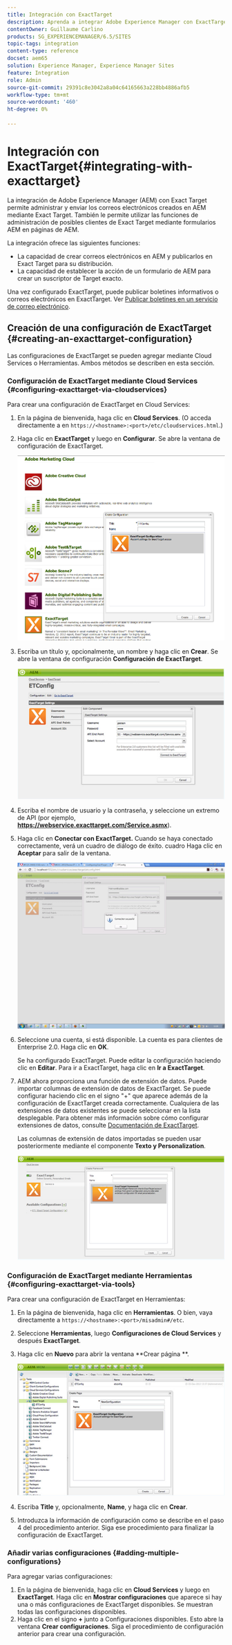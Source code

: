 ```yaml
---
title: Integración con ExactTarget
description: Aprenda a integrar Adobe Experience Manager con ExactTarget.
contentOwner: Guillaume Carlino
products: SG_EXPERIENCEMANAGER/6.5/SITES
topic-tags: integration
content-type: reference
docset: aem65
solution: Experience Manager, Experience Manager Sites
feature: Integration
role: Admin
source-git-commit: 29391c8e3042a8a04c64165663a228bb4886afb5
workflow-type: tm+mt
source-wordcount: '460'
ht-degree: 0%

---
```


# Integración con ExactTarget{#integrating-with-exacttarget}

La integración de Adobe Experience Manager (AEM) con Exact Target permite administrar y enviar los correos electrónicos creados en AEM mediante Exact Target. También le permite utilizar las funciones de administración de posibles clientes de Exact Target mediante formularios AEM en páginas de AEM.

La integración ofrece las siguientes funciones:

* La capacidad de crear correos electrónicos en AEM y publicarlos en Exact Target para su distribución.
* La capacidad de establecer la acción de un formulario de AEM para crear un suscriptor de Target exacto.

Una vez configurado ExactTarget, puede publicar boletines informativos o correos electrónicos en ExactTarget. Ver [Publicar boletines en un servicio de correo electrónico](/help/sites-authoring/personalization.md).

## Creación de una configuración de ExactTarget {#creating-an-exacttarget-configuration}

Las configuraciones de ExactTarget se pueden agregar mediante Cloud Services o Herramientas. Ambos métodos se describen en esta sección.

### Configuración de ExactTarget mediante Cloud Services {#configuring-exacttarget-via-cloudservices}

Para crear una configuración de ExactTarget en Cloud Services:

1. En la página de bienvenida, haga clic en **Cloud Services**. (O acceda directamente a en `https://<hostname>:<port>/etc/cloudservices.html`.)
1. Haga clic en **ExactTarget** y luego en **Configurar**. Se abre la ventana de configuración de ExactTarget.

   ![chlimage_1-19](assets/chlimage_1-19.png)

1. Escriba un título y, opcionalmente, un nombre y haga clic en **Crear**. Se abre la ventana de configuración **Configuración de ExactTarget**.

   ![chlimage_1](assets/chlimage_1.jpeg)

1. Escriba el nombre de usuario y la contraseña, y seleccione un extremo de API (por ejemplo, **https://webservice.exacttarget.com/Service.asmx**).
1. Haga clic en **Conectar con ExactTarget.** Cuando se haya conectado correctamente, verá un cuadro de diálogo de éxito. cuadro Haga clic en **Aceptar** para salir de la ventana.

   ![chlimage_1-1](assets/chlimage_1-1.jpeg)

1. Seleccione una cuenta, si está disponible. La cuenta es para clientes de Enterprise 2.0. Haga clic en **OK**.

   Se ha configurado ExactTarget. Puede editar la configuración haciendo clic en **Editar**. Para ir a ExactTarget, haga clic en **Ir a ExactTarget**.

1. AEM ahora proporciona una función de extensión de datos. Puede importar columnas de extensión de datos de ExactTarget. Se puede configurar haciendo clic en el signo &quot;+&quot; que aparece además de la configuración de ExactTarget creada correctamente. Cualquiera de las extensiones de datos existentes se puede seleccionar en la lista desplegable. Para obtener más información sobre cómo configurar extensiones de datos, consulte [Documentación de ExactTarget](https://help.salesforce.com/s/articleView?id=sf.mc_es_data_extension_data_relationships_classic.htm&amp;type=5).

   Las columnas de extensión de datos importadas se pueden usar posteriormente mediante el componente **Texto y Personalization**.

   ![chlimage_1-2](assets/chlimage_1-2.jpeg)

### Configuración de ExactTarget mediante Herramientas {#configuring-exacttarget-via-tools}

Para crear una configuración de ExactTarget en Herramientas:

1. En la página de bienvenida, haga clic en **Herramientas**. O bien, vaya directamente a `https://<hostname>:<port>/misadmin#/etc`.
1. Seleccione **Herramientas**, luego **Configuraciones de Cloud Services** y después **ExactTarget**.
1. Haga clic en **Nuevo** para abrir la ventana **Crear página **.

   ![chlimage_1-34](assets/chlimage_1-3.jpeg)

1. Escriba **Title** y, opcionalmente, **Name**, y haga clic en **Crear**.
1. Introduzca la información de configuración como se describe en el paso 4 del procedimiento anterior. Siga ese procedimiento para finalizar la configuración de ExactTarget.

### Añadir varias configuraciones {#adding-multiple-configurations}

Para agregar varias configuraciones:

1. En la página de bienvenida, haga clic en **Cloud Services** y luego en **ExactTarget**. Haga clic en **Mostrar configuraciones** que aparece si hay una o más configuraciones de ExactTarget disponibles. Se muestran todas las configuraciones disponibles.
1. Haga clic en el signo **+** junto a Configuraciones disponibles. Esto abre la ventana **Crear configuraciones**. Siga el procedimiento de configuración anterior para crear una configuración.
